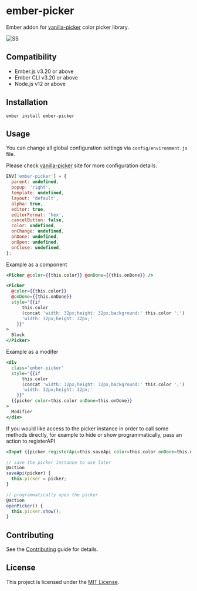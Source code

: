 # ember-picker

Ember addon for [vanilla-picker](https://github.com/Sphinxxxx/vanilla-picker) color picker library.

![SS](https://github.com/sinankeskin/ember-picker/blob/main/ss.png?raw=true)

## Compatibility

* Ember.js v3.20 or above
* Ember CLI v3.20 or above
* Node.js v12 or above

## Installation

```
ember install ember-picker
```

## Usage

You can change all global configuration settings via `config/environment.js` file.

Please check [vanilla-picker](https://vanilla-picker.js.org/gen/Picker.html) site for more configuration details.

```javascript
ENV['ember-picker'] = {
  parent: undefined,
  popup: 'right',
  template: undefined,
  layout: 'default',
  alpha: true,
  editor: true,
  editorFormat: 'hex',
  cancelButton: false,
  color: undefined,
  onChange: undefined,
  onDone: undefined,
  onOpen: undefined,
  onClose: undefined,
};
```

Example as a component

```handlebars
<Picker @color={{this.color}} @onDone={{this.onDone}} />
```

```handlebars
<Picker
  @color={{this.color}}
  @onDone={{this.onDone}}
  style="{{if
      this.color
      (concat 'width: 32px;height: 32px;background:' this.color ';')
      'width: 32px;height: 32px;'
    }}"
>
  Block
</Picker>
```

Example as a modifer

```handlebars
<div
  class="ember-picker"
  style="{{if
      this.color
      (concat 'width: 32px;height: 32px;background:' this.color ';')
      'width: 32px;height: 32px;'
    }}"
  {{picker color=this.color onDone=this.onDone}}
>
  Modifier
</div>
```

If you would like access to the picker instance in order to call some methods directly, for example to hide or show
programmatically, pass an action to registerAPI

```handlebars
<Input {{picker registerApi=this.saveApi color=this.color onDone=this.onDone}} />
```

```javascript
// save the picker instance to use later
@action
saveApi(picker) {
  this.picker = picker;
}

// programmatically open the picker
@action
openPicker() {
  this.picker.show();
}
```

## Contributing

See the [Contributing](CONTRIBUTING.md) guide for details.

## License

This project is licensed under the [MIT License](LICENSE.md).
